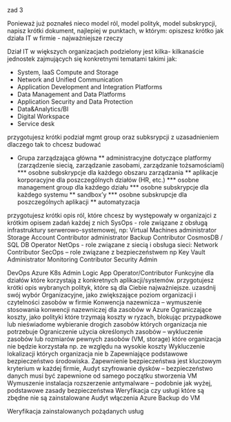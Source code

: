zad 3

Ponieważ już poznałeś nieco model ról, model polityk, model subskrypcji, napisz krótki dokument, najlepiej w punktach, w którym:
opiszesz krótko jak działa IT w firmie - najważniejsze rzeczy

Dział IT w większych organizacjach podzielony jest kilka- kilkanaście jednostek zajmujących się konkretnymi tematami takimi jak: 
* System, IaaS Compute and Storage
* Network and Unified Communication
* Application Development and Integration Platforms
* Data Management and Data Platforms
* Application Security and Data Protection
* Data&Analytics/BI
* Digital Workspace
* Service desk


przygotujesz krótki podział mgmt group oraz subksrypcji z uzasadnieniem dlaczego tak to chcesz budować

* Grupa zarządzająca główna
** administracyjne dotyczące platformy (zarządzenie siecią, zarządzanie zasobami, zarządzanie tożsamościami)
*** osobne subskrypcje dla każdego obszaru zarządzania
** aplikacje korporacyjne dla poszczególnych działów (HR, etc.) 
*** osobne management group dla każdego działu
*** osobne subskrypcje dla każdego systemu
** sandbox’y 
*** osobne subskrupcje dla poszczególnych aplikacji 
** automatyzacja

	
	


przygotujesz krótki opis ról, które chcesz by występowały w organizajci z krótkim opisem zadań każdej z nich
SysOps - role związane z obsługą infrastruktury serwerowo-systemowej, np:
Virtual Machines administrator 
Storage Account Contributor administrator
Backup Contributor
CosmosDB  / SQL DB Operator
NetOps - role związane z siecią i obsługa sieci: 
Network Contributor
SecOps – role związane z bezpieczeństwem np
Key Vault Administrator
Monitoring Contributor
Security Admin

DevOps
Azure K8s Admin
Logic App Operator/Contributor
Funkcyjne dla działów które korzystają z konkretnych aplikacji/systemów. 
przygotujesz krótki opis wybranych polityk, które są dla Ciebie najważniejsze. uzasdnij swój wybór
Organizacyjne, jako zwiększające poziom organizacji i czytelności zasobów w firmie
Konwencja nazewnicza – wymuszenie stosowania konwencji nazewniczej dla zasobów w Azure
Ograniczające koszty, jako polityki które trzymają koszty w ryzach, blokując przypadkowe lub nieświadome wybieranie drogich zasobów których organizacja nie potrzebuje
Ograniczenie użycia określonych zasobów – wykluczenie zasobów lub rozmiarów pewnych zasobów (VM, storage) które organizacja nie będzie korzystała np. ze względu na wysokie koszty
Wykluczenie lokalizacji których organizacja nie b
Zapewniające podstawowe bezpieczeństwo środowiska. Zapewnienie bezpieczeństwa jest kluczowym kryterium w każdej firmie, 
Audyt szyfrowanie dysków – bezpieczeństwo danych musi być zapewnione od samego początku stworzenia VM
Wymuszenie instalacja rozszerzenie antymalware – podobnie jak wyżej, podstawowe zasady bezpieczeństwa
Weryfikacja czy usługi które są zbędne nie są zainstalowane 
Audyt włączenia Azure Backup do VM 

Weryfikacja zainstalowanych pożądanych usług 
